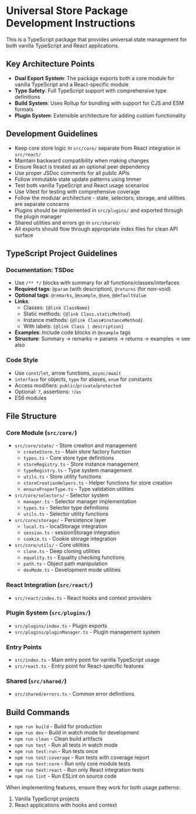 <!-- Use this file to provide workspace-specific custom instructions to Copilot. For more details, visit https://code.visualstudio.com/docs/copilot/copilot-customization#_use-a-githubcopilotinstructionsmd-file -->

# Universal Store Package Development Instructions

This is a TypeScript package that provides universal state management for both vanilla TypeScript
and React applications.

## Key Architecture Points

- **Dual Export System**: The package exports both a core module for vanilla TypeScript and a
  React-specific module
- **Type Safety**: Full TypeScript support with comprehensive type definitions
- **Build System**: Uses Rollup for bundling with support for CJS and ESM formats
- **Plugin System**: Extensible architecture for adding custom functionality

## Development Guidelines

- Keep core store logic in `src/core/` separate from React integration in `src/react/`
- Maintain backward compatibility when making changes
- Ensure React is treated as an optional peer dependency
- Use proper JSDoc comments for all public APIs
- Follow immutable state update patterns using Immer
- Test both vanilla TypeScript and React usage scenarios
- Use Vitest for testing with comprehensive coverage
- Follow the modular architecture - state, selectors, storage, and utilities are separate concerns
- Plugins should be implemented in `src/plugins/` and exported through the plugin manager
- Shared utilities and errors go in `src/shared/`
- All exports should flow through appropriate index files for clean API surface

## TypeScript Project Guidelines

### Documentation: TSDoc

- Use `/** */` blocks with summary for all functions/classes/interfaces
- **Required tags**: `@param` (with description), `@returns` (for non-void)
- **Optional tags**: `@remarks`, `@example`, `@see`, `@defaultValue`
- **Links**:
  - Classes: `{@link ClassName}`
  - Static methods: `{@link Class.staticMethod}`
  - Instance methods: `{@link Class#instanceMethod}`
  - With labels: `{@link Class | description}`
- **Examples**: Include code blocks in `@example` tags
- **Structure**: Summary → remarks → params → returns → examples → see also

### Code Style

- Use `const`/`let`, arrow functions, `async/await`
- `interface` for objects, `type` for aliases, `enum` for constants
- Access modifiers: `public`/`private`/`protected`
- Optional: `?`, assertions: `!`/`as`
- ES6 modules

## File Structure

### Core Module (`src/core/`)

- `src/core/state/` - Store creation and management
  - `createStore.ts` - Main store factory function
  - `types.ts` - Core store type definitions
  - `storeRegistry.ts` - Store instance management
  - `typeRegistry.ts` - Type system management
  - `utils.ts` - Store utility functions
  - `storeCreationHelpers.ts` - Helper functions for store creation
  - `ensureProperType.ts` - Type validation utilities
- `src/core/selectors/` - Selector system
  - `manager.ts` - Selector manager implementation
  - `types.ts` - Selector type definitions
  - `utils.ts` - Selector utility functions
- `src/core/storage/` - Persistence layer
  - `local.ts` - localStorage integration
  - `session.ts` - sessionStorage integration
  - `cookie.ts` - Cookie storage integration
- `src/core/utils/` - Core utilities
  - `clone.ts` - Deep cloning utilities
  - `equality.ts` - Equality checking functions
  - `path.ts` - Object path manipulation
  - `devMode.ts` - Development mode utilities

### React Integration (`src/react/`)

- `src/react/index.ts` - React hooks and context providers

### Plugin System (`src/plugins/`)

- `src/plugins/index.ts` - Plugin exports
- `src/plugins/pluginManager.ts` - Plugin management system

### Entry Points

- `src/index.ts` - Main entry point for vanilla TypeScript usage
- `src/react.ts` - Entry point for React-specific features

### Shared (`src/shared/`)

- `src/shared/errors.ts` - Common error definitions

## Build Commands

- `npm run build` - Build for production
- `npm run dev` - Build in watch mode for development
- `npm run clean` - Clean build artifacts
- `npm run test` - Run all tests in watch mode
- `npm run test:run` - Run tests once
- `npm run test:coverage` - Run tests with coverage report
- `npm run test:core` - Run only core module tests
- `npm run test:react` - Run only React integration tests
- `npm run lint` - Run ESLint on source code

When implementing features, ensure they work for both usage patterns:

1. Vanilla TypeScript projects
2. React applications with hooks and context

